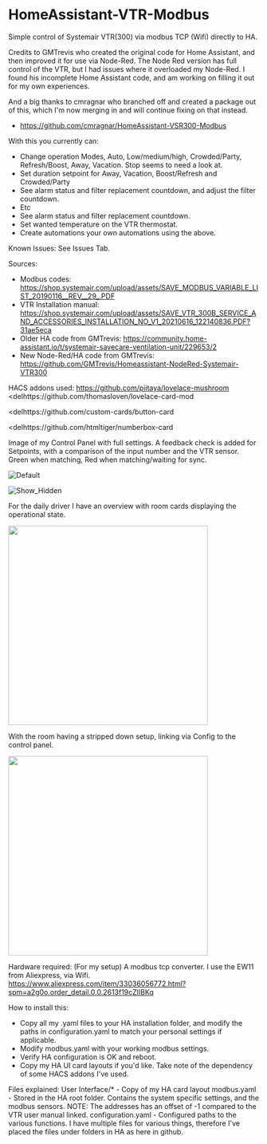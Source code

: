 # HomeAssistant-VTR-Modbus
Simple control of Systemair VTR(300) via modbus TCP (Wifi) directly to HA.

Credits to GMTrevis who created the original code for Home Assistant, and then improved it for use via Node-Red.
The Node Red version has full control of the VTR, but I had issues where it overloaded my Node-Red. 
I found his incomplete Home Assistant code, and am working on filling it out for my own experiences.

And a big thanks to cmragnar who branched off and created a package out of this, which I'm now merging in and will continue fixing on that instead.
* https://github.com/cmragnar/HomeAssistant-VSR300-Modbus

With this you currently can:
- Change operation Modes, Auto, Low/medium/high, Crowded/Party, Refresh/Boost, Away, Vacation. Stop seems to need a look at.
- Set duration setpoint for Away, Vacation, Boost/Refresh and Crowded/Party
- See alarm status and filter replacement countdown, and adjust the filter countdown.
- Etc
- See alarm status and filter replacement countdown.
- Set wanted temperature on the VTR thermostat.
- Create automations your own automations using the above. 


Known Issues:
See Issues Tab.


Sources:
* Modbus codes: https://shop.systemair.com/upload/assets/SAVE_MODBUS_VARIABLE_LIST_20190116__REV__29_.PDF
* VTR Installation manual: https://shop.systemair.com/upload/assets/SAVE_VTR_300B_SERVICE_AND_ACCESSORIES_INSTALLATION_NO_V1_20210616_122140836.PDF?31ae5eca
* Older HA code from GMTrevis: https://community.home-assistant.io/t/systemair-savecare-ventilation-unit/229653/2 
* New Node-Red/HA code from GMTrevis: https://github.com/GMTrevis/Homeassistant-NodeRed-Systemair-VTR300

HACS addons used:
https://github.com/piitaya/lovelace-mushroom
<delhttps://github.com/thomasloven/lovelace-card-mod</del>

<delhttps://github.com/custom-cards/button-card</del>

<delhttps://github.com/htmltiger/numberbox-card</del>


Image of my Control Panel with full settings. A feedback check is added for Setpoints, with a comparison of the input number and the VTR sensor. Green when matching, Red when matching/waiting for sync.


![Default](https://github.com/user-attachments/assets/a0467636-c3ff-4790-8e7c-c02a383abb0c)

![Show_Hidden](https://github.com/user-attachments/assets/d4873ae1-38c1-4ed0-8341-4194d6927988)




For the daily driver I have an overview with room cards displaying the operational state.

<img src="https://user-images.githubusercontent.com/58105460/211211807-b32b8dc6-8816-4dd9-9e3c-e7384acd6bf9.png" width="400">

With the room having a stripped down setup, linking via Config to the control panel.

<img src="https://user-images.githubusercontent.com/58105460/211211838-831058e2-42f3-409c-b5d5-5fb6a4974f4a.png" width="400">



Hardware required: (For my setup)
A modbus tcp converter. I use the EW11 from Aliexpress, via Wifi.
https://www.aliexpress.com/item/33036056772.html?spm=a2g0o.order_detail.0.0.2613f19cZlIBKq

How to install this:
- Copy all my .yaml files to your HA installation folder, and modify the paths in configuration.yaml to match your personal settings if applicable.
- Modify modbus.yaml with your working modbus settings.
- Verify HA configuration is OK and reboot. 
- Copy my HA UI card layouts if you'd like. Take note of the dependency of some HACS addons I've used.

Files explained:
User Interface/* - Copy of my HA card layout
modbus.yaml - Stored in the HA root folder. Contains the system specific settings, and the modbus sensors. NOTE: The addresses has an offset of -1 compared to the VTR user manual linked.
configuration.yaml - Configured paths to the various functions. I have multiple files for various things, therefore I've placed the files under folders in HA as here in github.



